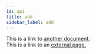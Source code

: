 ```yaml
---
id: api
title: add
sidebar_label: add
---
```


This is a link to [another document.](doc3.md)  
This is a link to an [external page.](http://www.example.com)

